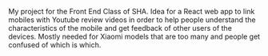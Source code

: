 My project for the Front End Class of SHA.
Idea for a React web app to link mobiles with Youtube review videos in order to help people understand the characteristics of the mobile and get feedback of other users of the devices.
Mostly needed for Xiaomi models that are too many and people get confused of which is which. 
